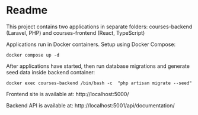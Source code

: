 # Readme

This project contains two applications in separate folders: courses-backend (Laravel, PHP) and courses-frontend (React, TypeScript)

Applications run in Docker containers. Setup using Docker Compose:
```
docker compose up -d
```

After applications have started, then run database migrations and generate seed data inside backend container:
```
docker exec courses-backend /bin/bash -c  "php artisan migrate --seed"
```

Frontend site is available at: http://localhost:5000/

Backend API is available at: http://localhost:5001/api/documentation/
